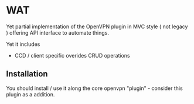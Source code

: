 # WAT

Yet partial implementation of the OpenVPN plugin in MVC style ( not legacy ) offering API interface to automate things.

Yet it includes

 - CCD / client specific overides CRUD operations
 
## Installation

You should install / use it along the core openvpn "plugin" - consider this plugin as a addition.